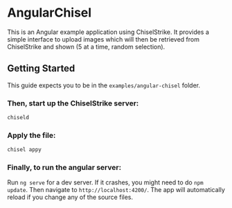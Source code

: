 # AngularChisel

This is an Angular example application using ChiselStrike. It provides a simple interface to upload images which will then be retrieved from ChiselStrike and shown (5 at a time, random selection).

## Getting Started

This guide expects you to be in the `examples/angular-chisel` folder. 

### Then, start up the ChiselStrike server:

```bash
chiseld
```

### Apply the file:

```bash
chisel appy
```

### Finally, to run the angular server:

Run `ng serve` for a dev server. If it crashes, you might need to do `npm update`. Then navigate to `http://localhost:4200/`. The app will automatically reload if you change any of the source files. 

